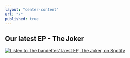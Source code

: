 ```yaml
---
layout: "center-content"
url: "/"
published: true
---
```



## Our latest EP  - The Joker

[![Listen to The bandettes' latest EP, The Joker, on Spotify](/images/joker_cd.png)](https://play.spotify.com/album/6cpjqCtgALzGm3JvN38sHQ)


